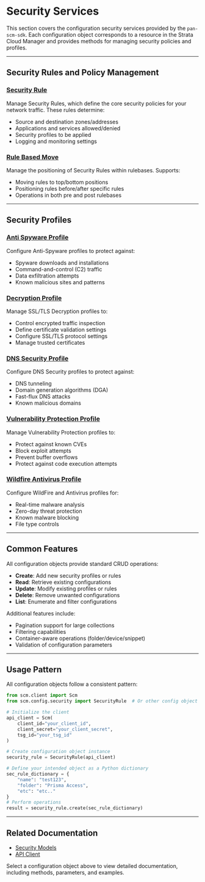 # Security Services

This section covers the configuration security services provided by the `pan-scm-sdk`. Each configuration object
corresponds to a resource in the Strata Cloud Manager and provides methods for managing security policies and profiles.

---

## Security Rules and Policy Management

### [Security Rule](security_rule.md)

Manage Security Rules, which define the core security policies for your network traffic. These rules determine:

- Source and destination zones/addresses
- Applications and services allowed/denied
- Security profiles to be applied
- Logging and monitoring settings

### [Rule Based Move](security_rule_move.md)

Manage the positioning of Security Rules within rulebases. Supports:

- Moving rules to top/bottom positions
- Positioning rules before/after specific rules
- Operations in both pre and post rulebases

---

## Security Profiles

### [Anti Spyware Profile](anti_spyware_profile.md)

Configure Anti-Spyware profiles to protect against:

- Spyware downloads and installations
- Command-and-control (C2) traffic
- Data exfiltration attempts
- Known malicious sites and patterns

### [Decryption Profile](decryption_profile.md)

Manage SSL/TLS Decryption profiles to:

- Control encrypted traffic inspection
- Define certificate validation settings
- Configure SSL/TLS protocol settings
- Manage trusted certificates

### [DNS Security Profile](dns_security_profile.md)

Configure DNS Security profiles to protect against:

- DNS tunneling
- Domain generation algorithms (DGA)
- Fast-flux DNS attacks
- Known malicious domains

### [Vulnerability Protection Profile](vulnerability_protection_profile.md)

Manage Vulnerability Protection profiles to:

- Protect against known CVEs
- Block exploit attempts
- Prevent buffer overflows
- Protect against code execution attempts

### [Wildfire Antivirus Profile](wildfire_antivirus.md)

Configure WildFire and Antivirus profiles for:

- Real-time malware analysis
- Zero-day threat protection
- Known malware blocking
- File type controls

---

## Common Features

All configuration objects provide standard CRUD operations:

- **Create**: Add new security profiles or rules
- **Read**: Retrieve existing configurations
- **Update**: Modify existing profiles or rules
- **Delete**: Remove unwanted configurations
- **List**: Enumerate and filter configurations

Additional features include:

- Pagination support for large collections
- Filtering capabilities
- Container-aware operations (folder/device/snippet)
- Validation of configuration parameters

---

## Usage Pattern

All configuration objects follow a consistent pattern:

```python
from scm.client import Scm
from scm.config.security import SecurityRule  # Or other config object

# Initialize the client
api_client = Scm(
    client_id="your_client_id",
    client_secret="your_client_secret",
    tsg_id="your_tsg_id"
)

# Create configuration object instance
security_rule = SecurityRule(api_client)

# Define your intended object as a Python dictionary
sec_rule_dictionary = {
    "name": "test123",
    "folder": "Prisma Access",
    "etc": "etc.."
}
# Perform operations
result = security_rule.create(sec_rule_dictionary)
```

---

## Related Documentation

- [Security Models](../../models/security_services/index.md)
- [API Client](../../client.md)

Select a configuration object above to view detailed documentation, including methods, parameters, and examples.
